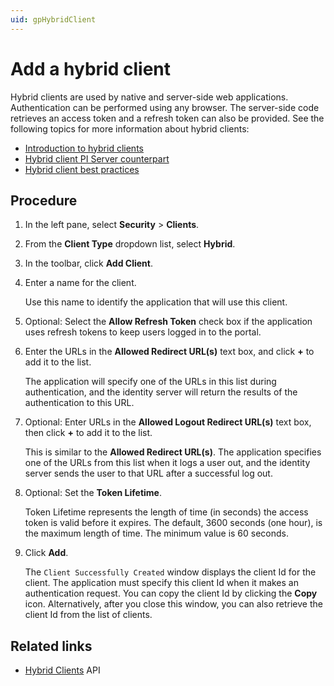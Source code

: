 ```yaml
---
uid: gpHybridClient
---
```


# Add a hybrid client

Hybrid clients are used by native and server-side web applications. Authentication can be performed using any browser. The server-side code retrieves an access token and a refresh token can also be provided. See the following topics for more information about hybrid clients:

- [Introduction to hybrid clients](xref:ccClients#hybrid-client)
- [Hybrid client PI Server counterpart](xref:ccClients#hybrid-client-pi-server)
- [Hybrid client best practices](xref:ccClients#hybrid-client-bp)

## Procedure

1. In the left pane, select **Security** > **Clients**.

1. From the **Client Type** dropdown list, select **Hybrid**.

1. In the toolbar, click **Add Client**.

1. Enter a name for the client.

   Use this name to identify the application that will use this client.

1. Optional: Select the **Allow Refresh Token** check box if the application uses refresh tokens to keep users logged in to the portal.

1. Enter the URLs in the **Allowed Redirect URL(s)** text box, and click **+** to add it to the list.   
   
   The application will specify one of the URLs in this list during authentication, and the identity server will return the results of the authentication to this URL.

1. Optional: Enter URLs in the **Allowed Logout Redirect URL(s)** text box, then click **+** to add it to the list. 
   
   This is similar to the **Allowed Redirect URL(s)**. The application specifies one of the URLs from this list when it logs a user out, and the identity server sends the user to that URL after a successful log out.

1. Optional: Set the **Token Lifetime**.  
   
   Token Lifetime represents the length of time (in seconds) the access token is valid before it expires. The default, 3600 seconds (one hour), is the maximum length of time. The minimum value is 60 seconds.

1. Click **Add**.  

   The `Client Successfully Created` window displays the client Id for the client. The application must specify this client Id when it makes an authentication request. You can copy the client Id by clicking the **Copy** icon. Alternatively, after you close this window, you can also retrieve the client Id from the list of clients.

## Related links

- [Hybrid Clients](xref:identityHybridClient) API
